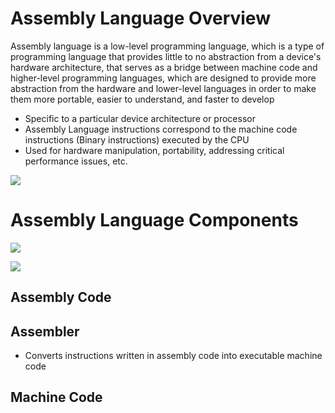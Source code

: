 # Assembly Language Overview

Assembly language is a low-level programming language, which is a type of programming language that provides little to no abstraction from a device's hardware architecture, that serves as a bridge between machine code and higher-level programming languages, which are designed to provide more abstraction from the hardware and lower-level languages in order to make them more portable, easier to understand, and faster to develop

* Specific to a particular device architecture or processor
* Assembly Language instructions correspond to the machine code instructions (Binary instructions) executed by the CPU
* Used for hardware manipulation, portability, addressing critical performance issues, etc.

![](https://github.com/JonmarCorpuz/SecondBrain/blob/main/Assets/Whitespace.png)

# Assembly Language Components

![](https://github.com/JonmarCorpuz/SecondBrain/blob/main/Assets/sdfgdgfgfffhgghghhjjjkklklkkllkklglk.png)

![](https://github.com/JonmarCorpuz/SecondBrain/blob/main/Assets/yuiuyiuiturtyrtrtwerewrqwewqeqweqw.png)

## Assembly Code

## Assembler

* Converts instructions written in assembly code into executable machine code

## Machine Code

